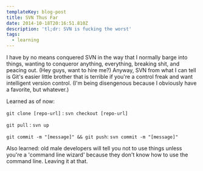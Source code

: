 ```yaml
---
templateKey: blog-post
title: SVN Thus Far
date: 2014-10-18T20:16:51.810Z
description: 'tl;dr: SVN is fucking the worst'
tags:
  - learning
---
```

<p>I have by no means conquered SVN in the way that I normally barge into things, wanting to conqueror anything, everything, breaking shit, and peacing out. (Hey guys, want to hire me?) Anyway, SVN from what I can tell is Git's easier little brother that is terrible if you're a control freak and want intelligent version control. (I'm being disengenous because I obviously have a favorite, but whatever.)</p>

<p>Learned as of now:</p>

<p><code>git clone [repo-url]</code> : <code>svn checkout [repo-url]</code></p>

<p><code>git pull</code> : <code>svn up</code></p>

<p><code>git commit -m "[message]" && git push</code>: <code>svn commit -m "[message]"</code></p>

<p>Also learned: old male developers will tell you not to use things unless you're a 'command line wizard' because they don't know how to use the command line. Leaving it at that.</p>
